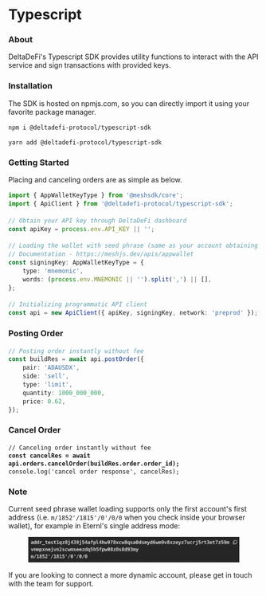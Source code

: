 # Typescript

### About

DeltaDeFi's Typescript SDK provides utility functions to interact with the API service and sign transactions with provided keys.

### Installation

The SDK is hosted on npmjs.com, so you can directly import it using your favorite package manager.

```
npm i @deltadefi-protocol/typescript-sdk
```

```
yarn add @deltadefi-protocol/typescript-sdk
```

### Getting Started

Placing and canceling orders are as simple as below.

```typescript
import { AppWalletKeyType } from '@meshsdk/core';
import { ApiClient } from '@deltadefi-protocol/typescript-sdk';

// Obtain your API key through DeltaDeFi dashboard
const apiKey = process.env.API_KEY || '';

// Loading the wallet with seed phrase (same as your account obtaining API key)
// Documentation - https://meshjs.dev/apis/appwallet
const signingKey: AppWalletKeyType = {
    type: 'mnemonic',
    words: (process.env.MNEMONIC || '').split(',') || [],
};

// Initializing programmatic API client
const api = new ApiClient({ apiKey, signingKey, network: 'preprod' });
```

### Posting Order

```typescript
// Posting order instantly without fee
const buildRes = await api.postOrder({
    pair: 'ADAUSDX',
    side: 'sell',
    type: 'limit',
    quantity: 1000_000_000,
    price: 0.62,
});
```

### Cancel Order

<pre class="language-typescript"><code class="lang-typescript">// Canceling order instantly without fee
<strong>const cancelRes = await api.orders.cancelOrder(buildRes.order.order_id);
</strong>console.log('cancel order response', cancelRes);
</code></pre>



### Note

Current seed phrase wallet loading supports only the first account's first address (i.e. `m/1852'/1815'/0'/0/0` when you check inside your browser wallet), for example in Eternl's single address mode:

<figure><img src="../../../.gitbook/assets/image (22).png" alt=""><figcaption></figcaption></figure>

If you are looking to connect a more dynamic account, please get in touch with the team for support.
